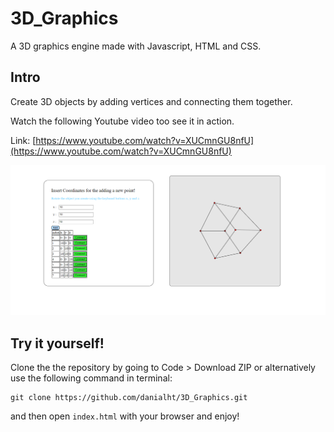 # 3D_Graphics

A 3D graphics engine made with Javascript, HTML and CSS.

## Intro
Create 3D objects by adding vertices and connecting them together.

Watch the following Youtube video too see it in action.

Link: [https://www.youtube.com/watch?v=XUCmnGU8nfU](https://www.youtube.com/watch?v=XUCmnGU8nfU)

[![YouTube](./images/screenshot.png)](https://www.youtube.com/watch?v=XUCmnGU8nfU)


## Try it yourself!

Clone the the repository by going to Code > Download ZIP or alternatively use the following command in terminal:

```
git clone https://github.com/danialht/3D_Graphics.git
```

and then open `index.html` with your browser and enjoy!
